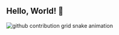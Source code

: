 ## Hello, World! 👋

<!--
**LaiLestrange/LaiLestrange** is a ✨ _special_ ✨ repository because its `README.md` (this file) appears on your GitHub profile.

Here are some ideas to get you started:

- 🔭 I’m currently working on ...
- 🌱 I’m currently learning ...
- 👯 I’m looking to collaborate on ...
- 🤔 I’m looking for help with ...
- 💬 Ask me about ...
- 📫 How to reach me: ...
- 😄 Pronouns: ...
- ⚡ Fun fact: ...
-->

<picture>
  <source media="(prefers-color-scheme: dark)" srcset="https://raw.githubusercontent.com/LaiLestrange/LaiLestrange/output/github-contribution-grid-snake-dark.svg" />
  <source media="(prefers-color-scheme: light)" srcset="https://raw.githubusercontent.com/LaiLestrange/LaiLestrange/output/github-contribution-grid-snake.svg"/>
  <img alt="github contribution grid snake animation" src="https://raw.githubusercontent.com/LaiLestrange/LaiLestrange/output/github-contribution-grid-snake.svg" />
</picture>
